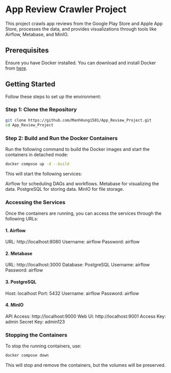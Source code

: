 # App Review Crawler Project

This project crawls app reviews from the Google Play Store and Apple App Store, processes the data, and provides visualizations through tools like Airflow, Metabase, and MinIO.

## Prerequisites

Ensure you have Docker installed. You can download and install Docker from [here](https://docs.docker.com/get-docker/).

## Getting Started

Follow these steps to set up the environment:

### Step 1: Clone the Repository

```bash
git clone https://github.com/ManhHung1501/App_Review_Project.git
cd App_Review_Project
```
### Step 2: Build and Run the Docker Containers

Run the following command to build the Docker images and start the containers in detached mode:

```bash
docker compose up -d --build
```
This will start the following services:

Airflow for scheduling DAGs and workflows.
Metabase for visualizing the data.
PostgreSQL for storing data.
MinIO for file storage.
### Accessing the Services
Once the containers are running, you can access the services through the following URLs:

#### 1. Airflow
URL: http://localhost:8080
Username: airflow
Password: airflow
#### 2. Metabase
URL: http://localhost:3000
Database: PostgreSQL
Username: airflow
Password: airflow
#### 3. PostgreSQL
Host: localhost
Port: 5432
Username: airflow
Password: airflow
#### 4. MinIO
API Access: http://localhost:9000
Web UI: http://localhost:9001
Access Key: admin
Secret Key: admin123

### Stopping the Containers
To stop the running containers, use:

```bash
docker compose down
```
This will stop and remove the containers, but the volumes will be preserved.